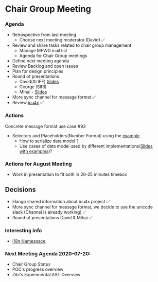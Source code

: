 
# Chair Group Meeting

### Agenda
 - Retrospective from last meeting 
     - Choose next meeting moderator (David) ✅ 
 - Review and share tasks related to chair group management  
     - Manage MFWG mail list
     - Agenda for Chair Group meetings
 - Define next meeting agenda
 - Review Backlog and open issues 
 - Plan for design principles 
 - Round of presentations
      - David(XLIFF) [Slides](https://docs.google.com/presentation/d/1MZwkBUnp4hhbGVoWtJ_e1QCIRp07m7DZ5617G8AkfVg/edit?usp=sharing)
      - George (SIRI)
      - Mihai - [Slides](https://docs.google.com/presentation/d/19US44GNyPRn_oOTTrQHX2frSvm-7XQsTYTpqRPEWtdU/edit#slide=id.g1f2f46a3ff_0_140)
 - More sync channel for message format ✅ 
 - Review [icu4x](https://github.com/unicode-org/icu4x) ✅     
     
     
 
### Actions
Concrete message format use case #93 
- Selectors and Placeholders(Number Format) using the [example](https://github.com/unicode-org/message-format-wg/blob/c23e1bcba06b2a34d6f077d93d3dab213bc76d33/exploration/variants.md)
    - How to serialize data model ? 
    - Use cases of data model used by different implementations([Slides with examples](https://docs.google.com/presentation/d/1RujNFCq3gH9TUEKDB_uFdKWNG1A1j2_NBCdnTmnEqv0/edit?usp=sharing))? 
    
### Actions for August Meeting
- Work in presentation to fit both in 20-25 minutes timebox
   

## Decisions 
- Elango shared information about icu4x project ✅ 
- More sync channel for message format, we decide to use the unicode slack (Channel is already working) ✅ 
- Round of presentations David & Mihai ✅ 



     
      
 ### Interesting info
 - [i18n Namespace](https://w3c.github.io/json-ld-syntax/#the-i18n-namespace)
      
### Next Meeting Agenda 2020-07-20: 
- Chair Group Status
- POC's progress overview
- Zibi's Experimental AST Overview 

